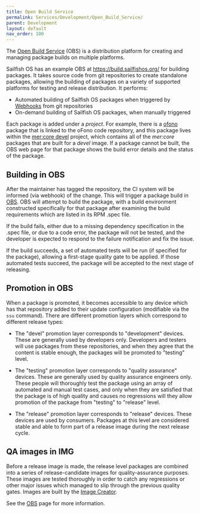 ```yaml
---
title: Open Build Service
permalink: Services/Development/Open_Build_Service/
parent: Development
layout: default
nav_order: 100
---
```


The [Open Build
Service](https://en.wikipedia.org/wiki/Open_Build_Service) (OBS) is a
distribution platform for creating and managing package builds on
multiple platforms.

Sailfish OS has an example OBS at <https://build.sailfishos.org/> for
building packages. It takes source code from git repositories to create
standalone packages, allowing the building of packages on a variety of
supported platforms for testing and release distribution. It performs:

  - Automated building of Sailfish OS packages when triggered by
    [Webhooks](/Services/Development/Webhooks) from git repositories
  - On-demand building of Sailfish OS packages, when manually triggered

Each package is added under a *project*. For example, there is a
[ofono](https://build.sailfishos.org/package/show/mer:core/ofono)
package that is linked to the oFono code repository, and this package
lives within the [mer:core
devel](https://build.sailfishos.org/project/show/mer:core) project,
which contains all of the *mer:core* packages that are built for a
*devel* image. If a package cannot be built, the OBS web page for that
package shows the build error details and the status of the package.

## Building in OBS

After the maintainer has tagged the repository, the CI system will be
informed (via webhook) of the change. This will trigger a package build
in [OBS](/Services/Development/Open_Build_Service). OBS will attempt to build the
package, with a build environment constructed specifically for that
package after examining the build requirements which are listed in its
RPM .spec file.

If the build fails, either due to a missing dependency specification in
the .spec file, or due to a code error, the package will not be tested,
and the developer is expected to respond to the failure notification and
fix the issue.

If the build succeeds, a set of automated tests will be run (if
specified for the package), allowing a first-stage quality gate to be
applied. If those automated tests succeed, the package will be accepted
to the next stage of releasing.

## Promotion in OBS

When a package is promoted, it becomes accessible to any device which
has that repository added to their update configuration (modifiable via
the `ssu` command). There are different promotion layers which
correspond to different release types:

  - The "devel" promotion layer corresponds to "development" devices.
    These are generally used by developers only. Developers and testers
    will use packages from these repositories, and when they agree that
    the content is stable enough, the packages will be promoted to
    "testing" level.

<!-- end list -->

  - The "testing" promotion layer corresponds to "quality assurance"
    devices. These are generally used by quality assurance engineers
    only. These people will thoroughly test the package using an array
    of automated and manual test cases, and only when they are satisfied
    that the package is of high quality and causes no regressions will
    they allow promotion of the package from "testing" to "release"
    level.

<!-- end list -->

  - The "release" promotion layer corresponds to "release" devices.
    These devices are used by consumers. Packages at this level are
    considered stable and able to form part of a release image during
    the next release cycle.

## QA images in IMG

Before a release image is made, the release level packages are combined
into a series of release-candidate images for quality-assurance
purposes. These images are tested thoroughly in order to catch any
regressions or other major issues which managed to slip through the
previous quality gates. Images are built by the [Image
Creator](/Services/Development/Image_Creator).

See the [OBS](https://build.sailfishos.org) page for more information.
